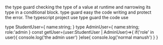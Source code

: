 the type guard checking the type of a value at 
runtime and narrowing its type in a conditional block.
type guard easy the code writing and protect the error.
The typescript project use type guard the code use 


type StudentUser={
    name:string;
}
type AdminUser={
    name:string;
    role:'admin
}
const getUser=(user:StudentUser | AdminUser)=>{
    if('role' in user){
        console.log('the admin user')
    }else{
        console.log('normal manush')
    }
}